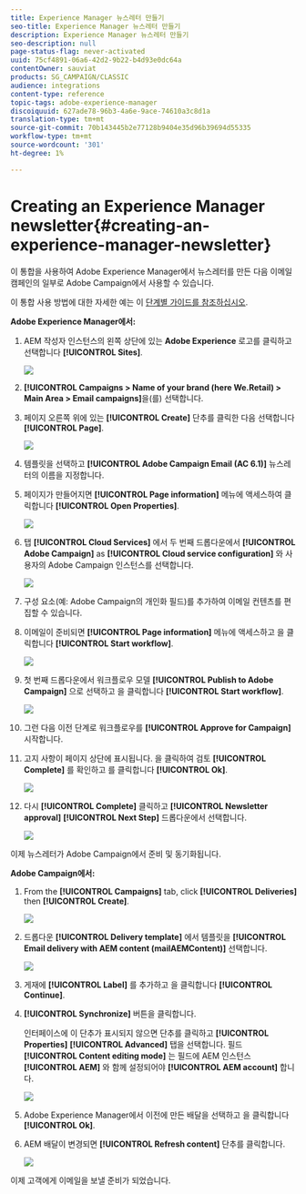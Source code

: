 ```yaml
---
title: Experience Manager 뉴스레터 만들기
seo-title: Experience Manager 뉴스레터 만들기
description: Experience Manager 뉴스레터 만들기
seo-description: null
page-status-flag: never-activated
uuid: 75cf4891-06a6-42d2-9b22-b4d93e0dc64a
contentOwner: sauviat
products: SG_CAMPAIGN/CLASSIC
audience: integrations
content-type: reference
topic-tags: adobe-experience-manager
discoiquuid: 627ade78-96b3-4a6e-9ace-74610a3c8d1a
translation-type: tm+mt
source-git-commit: 70b143445b2e77128b9404e35d96b39694d55335
workflow-type: tm+mt
source-wordcount: '301'
ht-degree: 1%

---
```



# Creating an Experience Manager newsletter{#creating-an-experience-manager-newsletter}

이 통합을 사용하여 Adobe Experience Manager에서 뉴스레터를 만든 다음 이메일 캠페인의 일부로 Adobe Campaign에서 사용할 수 있습니다.

이 통합 사용 방법에 대한 자세한 예는 이 [단계별 가이드를 참조하십시오](https://helpx.adobe.com/campaign/kb/acc-aem.html).

**Adobe Experience Manager에서:**

1. AEM 작성자 인스턴스의 왼쪽 상단에 있는 **Adobe Experience** 로고를 클릭하고 선택합니다 **[!UICONTROL Sites]**.

   ![](assets/aem_uc_1.png)

1. **[!UICONTROL Campaigns > Name of your brand (here We.Retail) > Main Area > Email campaigns]**&#x200B;을(를) 선택합니다.
1. 페이지 오른쪽 위에 있는 **[!UICONTROL Create]** 단추를 클릭한 다음 선택합니다 **[!UICONTROL Page]**.

   ![](assets/aem_uc_2.png)

1. 템플릿을 선택하고 **[!UICONTROL Adobe Campaign Email (AC 6.1)]** 뉴스레터의 이름을 지정합니다.
1. 페이지가 만들어지면 **[!UICONTROL Page information]** 메뉴에 액세스하여 클릭합니다 **[!UICONTROL Open Properties]**.

   ![](assets/aem_uc_3.png)

1. 탭 **[!UICONTROL Cloud Services]** 에서 두 번째 드롭다운에서 **[!UICONTROL Adobe Campaign]** as **[!UICONTROL Cloud service configuration]** 와 사용자의 Adobe Campaign 인스턴스를 선택합니다.

   ![](assets/aem_uc_4.png)

1. 구성 요소(예: Adobe Campaign의 개인화 필드)를 추가하여 이메일 컨텐츠를 편집할 수 있습니다.
1. 이메일이 준비되면 **[!UICONTROL Page information]** 메뉴에 액세스하고 을 클릭합니다 **[!UICONTROL Start workflow]**.

   ![](assets/aem_uc_5.png)

1. 첫 번째 드롭다운에서 워크플로우 모델 **[!UICONTROL Publish to Adobe Campaign]** 으로 선택하고 을 클릭합니다 **[!UICONTROL Start workflow]**.

   ![](assets/aem_uc_6.png)

1. 그런 다음 이전 단계로 워크플로우를 **[!UICONTROL Approve for Campaign]** 시작합니다.
1. 고지 사항이 페이지 상단에 표시됩니다. 을 클릭하여 검토 **[!UICONTROL Complete]** 를 확인하고 를 클릭합니다 **[!UICONTROL Ok]**.

   ![](assets/aem_uc_7.png)

1. 다시 **[!UICONTROL Complete]** 클릭하고 **[!UICONTROL Newsletter approval]** **[!UICONTROL Next Step]** 드롭다운에서 선택합니다.

   ![](assets/aem_uc_8.png)

이제 뉴스레터가 Adobe Campaign에서 준비 및 동기화됩니다.

**Adobe Campaign에서:**

1. From the **[!UICONTROL Campaigns]** tab, click **[!UICONTROL Deliveries]** then **[!UICONTROL Create]**.

   ![](assets/aem_uc_9.png)

1. 드롭다운 **[!UICONTROL Delivery template]** 에서 템플릿을 **[!UICONTROL Email delivery with AEM content (mailAEMContent)]** 선택합니다.

   ![](assets/aem_uc_10.png)

1. 게재에 **[!UICONTROL Label]** 를 추가하고 을 클릭합니다 **[!UICONTROL Continue]**.
1. **[!UICONTROL Synchronize]** 버튼을 클릭합니다.

   인터페이스에 이 단추가 표시되지 않으면 단추를 클릭하고 **[!UICONTROL Properties]** **[!UICONTROL Advanced]** 탭을 선택합니다. 필드 **[!UICONTROL Content editing mode]** 는 필드에 AEM 인스턴스 **[!UICONTROL AEM]** 와 함께 설정되어야 **[!UICONTROL AEM account]** 합니다.

   ![](assets/aem_uc_11.png)

1. Adobe Experience Manager에서 이전에 만든 배달을 선택하고 을 클릭합니다 **[!UICONTROL Ok]**.
1. AEM 배달이 변경되면 **[!UICONTROL Refresh content]** 단추를 클릭합니다.

   ![](assets/aem_uc_12.png)

이제 고객에게 이메일을 보낼 준비가 되었습니다.
